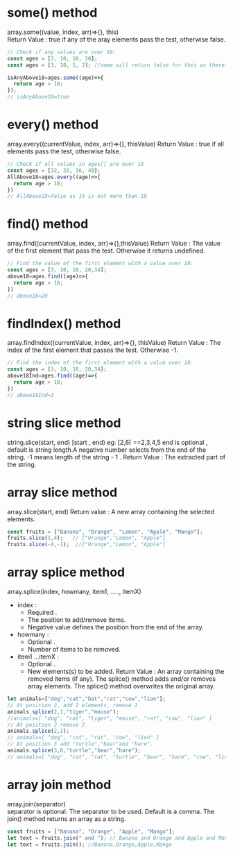 # some() method
array.some((value, index, arr)=>{}, this)  
Return Value : true if any of the aray elements pass the test, otherwise false.
```js
// Check if any values are over 18:
const ages = [3, 10, 18, 20];
const ages = [3, 10, 1, 2]; //some will return false for this as there are no element above 18

isAnyAbove18=ages.some((age)=>{
  return age > 18;
});
// isAnyAbove18=true
```
# every() method
array.every((currentValue, index, arr)=>{}, thisValue)
Return Value : true if all elements pass the test, otherwise false.
```js
// Check if all values in ages[] are over 18
const ages = [32, 33, 16, 40];
AllAbove18=ages.every((age)=>{
  return age > 18;
})
// AllAbove18=false as 16 is not more than 18
```

# find() method
array.find((currentValue, index, arr)=>{},thisValue)
Return Value : The value of the first element that pass the test.
Otherwise it returns undefined.
```js
// Find the value of the first element with a value over 18:
const ages = [3, 10, 18, 20,34];
above18=ages.find((age)=>{
  return age > 18;
})
// above18=20
```

# findIndex() method
array.findIndex((currentValue, index, arr)=>{}, thisValue)
Return Value :  The index of the first element that passes the test.
Otherwise -1.
```js
// Find the index of the first element with a value over 18:
const ages = [3, 10, 18, 20,34];
above18Ind=ages.find((age)=>{
  return age > 18;
})
// above18Ind=3
```

# string slice method
string.slice(start, end) 
[start , end) eg: [2,6) ==2,3,4,5 
end is optional , default is string length.A negative number selects from the end of the string. -1 means length of the string - 1 .
Return Value : 	The extracted part of the string.

# array slice method
array.slice(start, end)
Return value : A new array containing the selected elements.
```js
const fruits = ["Banana", "Orange", "Lemon", "Apple", "Mango"];
fruits.slice(1,4);   // ["Orange","Lemon", "Apple"]
fruits.slice(-4,-1);  //["Orange","Lemon", "Apple"]
```

# array splice method
array.splice(index, howmany, item1, ....., itemX)  
- index :
    - Required . 
    - The position to add/remove items. 
    - Negative value defines the position from the end of the array.
- howmany : 
    - Optional . 
    - Number of items to be removed.
- item1 ...itemX : 
    - Optional . 
    - New elements(s) to be added.
Return Value : An array containing the removed items (if any).
The splice() method adds and/or removes array elements.
The splice() method overwrites the original array.
```js
let animals=["dog","cat","bat","rat","cow","lion"];
// At position 2, add 2 elements, remove 1
animals.splice(2,1,"tiger","mouse");
//animals=[ "dog", "cat", "tiger", "mouse", "rat", "cow", "lion" ]
// At position 2 remove 2
animals.splice(2,2);
// animals=[ "dog", "cat", "rat", "cow", "lion" ]
// At position 3 add "turtle","bear"and "hare".
animals.splice(3,0,"turtle","bear","hare");
// animals=[ "dog", "cat", "rat", "turtle", "bear", "hare", "cow", "lion" ]
```

# array join method
array.join(separator)   
separator is optional. The separator to be used. Default is a comma.
The join() method returns an array as a string.
```js
const fruits = ["Banana", "Orange", "Apple", "Mango"];
let text = fruits.join(" and "); // Banana and Orange and Apple and Mango
let text = fruits.join(); //Banana,Orange,Apple,Mango
```